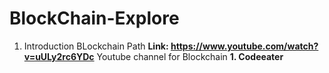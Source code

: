 # BlockChain-Explore
1. Introduction BLockchain Path
**Link: https://www.youtube.com/watch?v=uULy2rc6YDc**
Youtube channel for Blockchain
**1. Codeeater**
